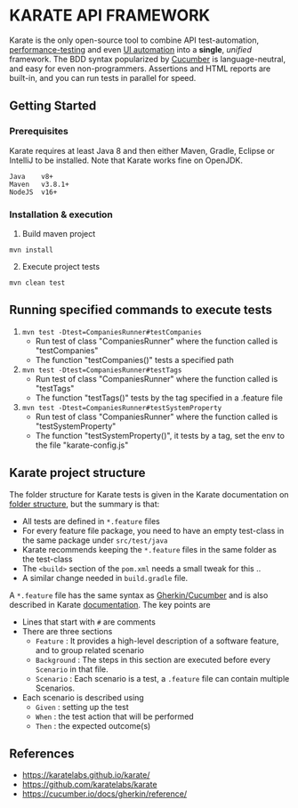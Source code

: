 # KARATE API FRAMEWORK

Karate is the only open-source tool to combine API test-automation, [performance-testing](https://github.com/karatelabs/karate/tree/master/karate-gatling) and even [UI automation](https://github.com/karatelabs/karate/tree/master/karate-core) into a **single**, *unified* framework. The BDD syntax popularized by [Cucumber](https://cucumber.io/docs/gherkin/reference/) is language-neutral, and easy for even non-programmers. Assertions and HTML reports are built-in, and you can run tests in parallel for speed.

## Getting Started
### Prerequisites

Karate requires at least Java 8 and then either Maven, Gradle, Eclipse or IntelliJ to be installed. Note that Karate works fine on OpenJDK.

```
Java    v8+
Maven   v3.8.1+
NodeJS  v16+
```


### Installation & execution
1. Build maven project

```
mvn install
```

2. Execute project tests

```
mvn clean test
```

## Running specified commands to execute tests

1. `mvn test -Dtest=CompaniesRunner#testCompanies`
   + Run test of class "CompaniesRunner" where the function called is "testCompanies"
   + The function "testCompanies()" tests a specified path
2. `mvn test -Dtest=CompaniesRunner#testTags`
   + Run test of class "CompaniesRunner" where the function called is "testTags"
   + The function "testTags()" tests by the tag specified in a .feature file
3. `mvn test -Dtest=CompaniesRunner#testSystemProperty`
   + Run test of class "CompaniesRunner" where the function called is "testSystemProperty"
   + The function "testSystemProperty()", it tests by a tag, set the env to the file "karate-config.js"
    

## Karate project structure

The folder structure for Karate tests is given in the Karate documentation on
[folder structure](https://github.com/intuit/karate#folder-structure), but the
summary is that:

* All tests are defined in `*.feature` files
* For every feature file package, you need to have an empty test-class in the same package under `src/test/java`
* Karate recommends keeping the `*.feature` files in the same folder as the test-class
* The `<build>` section of the `pom.xml` needs a small tweak for this ..
* A similar change needed in `build.gradle` file.


A `*.feature` file has the same syntax as [Gherkin/Cucumber](https://cucumber.io/docs/gherkin/reference/)
and is also described in Karate [documentation](https://github.com/intuit/karate#script-structure). The
key points are

* Lines that start with `#` are comments
* There are three sections
    * `Feature` : It provides a high-level description of a software feature, and to group related scenario
    * `Background` : The steps in this section are executed before every `Scenario` in that file.
    * `Scenario` : Each scenario is a test, a `.feature` file can contain multiple Scenarios.
* Each scenario is described using
    * `Given` : setting up the test
    * `When` : the test action that will be performed
    * `Then` : the expected outcome(s)
    



## References
+ https://karatelabs.github.io/karate/
+ https://github.com/karatelabs/karate
+ https://cucumber.io/docs/gherkin/reference/